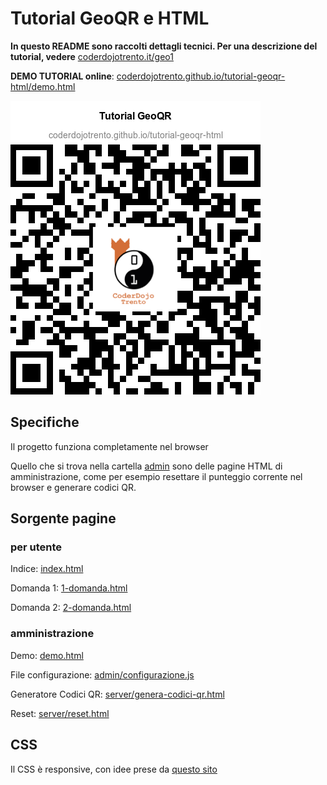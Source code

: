 

# Tutorial GeoQR e HTML

**In questo README sono raccolti dettagli tecnici. Per una descrizione del tutorial, vedere** <a href="https://www.coderdojotrento.it/geo1" target="_blank">coderdojotrento.it/geo1</a>

**DEMO TUTORIAL online**: <a href="https://coderdojotrento.github.io/tutorial-geoqr-html/demo.html" target="_blank">coderdojotrento.github.io/tutorial-geoqr-html/demo.html</a>


![](img/codici-qr/0-codice-qr.png)


## Specifiche

Il progetto funziona completamente nel browser

Quello che si trova nella cartella [admin](admin) sono  delle pagine HTML di amministrazione, come per esempio resettare il punteggio corrente nel browser e generare codici QR.


## Sorgente pagine


### per utente 

Indice: [index.html](index.html)

Domanda 1: [1-domanda.html](1-domanda.html)

Domanda 2: [2-domanda.html](2-domanda.html)


### amministrazione

Demo: [demo.html](demo.html)

File configurazione: [admin/configurazione.js](admin/configurazione.js)

Generatore Codici QR: [server/genera-codici-qr.html](server/genera-codici-qr.html)

Reset: [server/reset.html](server/reset.html)


## CSS

Il CSS è responsive, con idee prese da [questo sito](https://internetingishard.com/html-and-css/responsive-design/)
